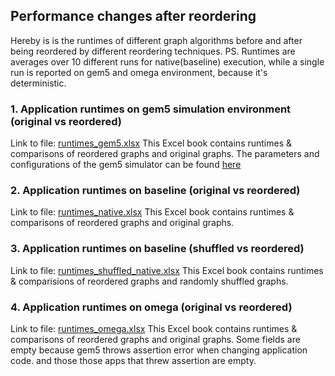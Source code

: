 ## Performance changes after reordering ##
Hereby is is the runtimes of different graph algorithms before and after being reordered by different reordering techniques.
PS. Runtimes are averages over 10 different runs for native(baseline) execution, while a single run is reported on gem5 and omega environment, because it's deterministic.

### 1. Application runtimes on gem5 simulation environment (original vs reordered) ###
Link to file: [runtimes_gem5.xlsx](runtimes_gem5.xlsx)
This Excel book contains runtimes & comparisons of reordered graphs and original graphs. The parameters and configurations of the gem5 simulator can be found [here](../scripts/simulation_runner_gem5.sh)
### 2. Application runtimes on baseline (original vs reordered) ###
Link to file: [runtimes_native.xlsx](runtimes_native.xlsx)
This Excel book contains runtimes & comparisons of reordered graphs and original graphs.
### 3. Application runtimes on baseline (shuffled vs reordered) ###
Link to file: [runtimes_shuffled_native.xlsx](runtimes_shuffled_native.xlsx)
This Excel book contains runtimes & comparisions of reordered graphs and randomly shuffled graphs.
### 4. Application runtimes on omega (original vs reordered) ###
Link to file: [runtimes_omega.xlsx](runtimes_omega.xlsx)
This Excel book contains runtimes & comparisons of reordered graphs and original graphs.
Some fields are empty because gem5 throws assertion error when changing application code. and those those apps that threw assertion are empty.